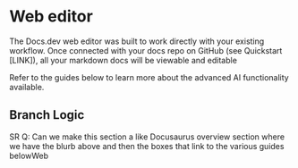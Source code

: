 # Web editor

The Docs.dev web editor was built to work directly with your existing workflow. Once connected with your docs repo on GitHub (see Quickstart \[LINK]), all your markdown docs will be viewable and editable

Refer to the guides below to learn more about the advanced AI functionality available.

## Branch Logic

SR Q: Can we make this section a like Docusaurus overview section where we have the blurb above and then the boxes that link to the various guides belowWeb
